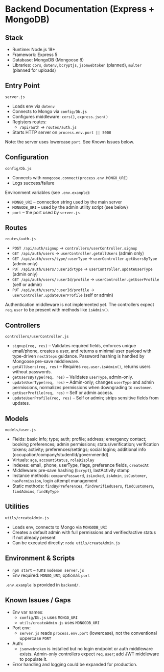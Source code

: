 # Backend Documentation (Express + MongoDB)

## Stack
- Runtime: Node.js 18+
- Framework: Express 5
- Database: MongoDB (Mongoose 8)
- Libraries: `cors`, `dotenv`, `bcryptjs`, `jsonwebtoken` (planned), `multer` (planned for uploads)


## Entry Point
`server.js`
- Loads env via `dotenv`
- Connects to Mongo via `config/Db.js`
- Configures middleware: `cors()`, `express.json()`
- Registers routes:
  - `/api/auth` → `routes/auth.js`
- Starts HTTP server on `process.env.port || 5000`

Note: the server uses lowercase `port`. See Known Issues below.


## Configuration
`config/Db.js`
- Connects with `mongoose.connect(process.env.MONGO_URI)`
- Logs success/failure

Environment variables (see `.env.example`):
- `MONGO_URI` – connection string used by the main server
- `MONGODB_URI` – used by the admin utility script (see below)
- `port` – the port used by `server.js`


## Routes
`routes/auth.js`
- `POST /api/auth/signup` → `controllers/userController.signup`
- `GET /api/auth/users` → `userController.getAllUsers` (admin only)
- `GET /api/auth/users/type/:userType` → `userController.getUsersByType` (admin only)
- `PUT /api/auth/users/:userId/type` → `userController.updateUserType` (admin only)
- `GET /api/auth/users/:userId/profile` → `userController.getUserProfile` (self or admin)
- `PUT /api/auth/users/:userId/profile` → `userController.updateUserProfile` (self or admin)

Authentication middleware is not implemented yet. The controllers expect `req.user` to be present with methods like `isAdmin()`.


## Controllers
`controllers/userController.js`
- `signup(req, res)` – Validates required fields, enforces unique email/phone, creates a user, and returns a minimal user payload with type-driven `nextSteps` guidance. Password hashing is handled by Mongoose pre-save middleware.
- `getAllUsers(req, res)` – Requires `req.user.isAdmin()`, returns users without passwords.
- `getUsersByType(req, res)` – Validates `userType`, admin-only.
- `updateUserType(req, res)` – Admin-only; changes `userType` and admin permissions, normalizes permissions when downgrading to `customer`.
- `getUserProfile(req, res)` – Self or admin access.
- `updateUserProfile(req, res)` – Self or admin; strips sensitive fields from updates.


## Models
`models/user.js`
- Fields: basic info; type; auth; profile; address; emergency contact; booking preferences; admin permissions; status/verification; verification tokens; activity; preferences/settings; social logins; additional info (occupation/company/studentId/governmentId).
- Virtuals: `age`, `accountStatus`, `roleDisplay`
- Indexes: email, phone, userType, flags, preference fields, `createdAt`
- Middleware: pre-save hashing (`bcrypt`), lastActivity stamp
- Instance methods: `comparePassword`, `isLocked`, `isAdmin`, `isCustomer`, `hasPermission`, login attempt management
- Static methods: `findByPreferences`, `findVerifiedUsers`, `findCustomers`, `findAdmins`, `findByType`


## Utilities
`utils/createAdmin.js`
- Loads env, connects to Mongo via `MONGODB_URI`
- Creates a default admin with full permissions and verified/active status if not already present
- Can be executed directly: `node utils/createAdmin.js`


## Environment & Scripts
- `npm start` – runs `nodemon server.js`
- Env required: `MONGO_URI`; optional: `port`

`.env.example` is provided in `backend/`.


## Known Issues / Gaps
- Env var names:
  - `config/Db.js` uses `MONGO_URI`
  - `utils/createAdmin.js` uses `MONGODB_URI`
- Port env:
  - `server.js` reads `process.env.port` (lowercase), not the conventional uppercase `PORT`
- Auth:
  - `jsonwebtoken` is installed but no login endpoint or auth middleware exists. Admin-only controllers expect `req.user`; add JWT middleware to populate it.
- Error handling and logging could be expanded for production.